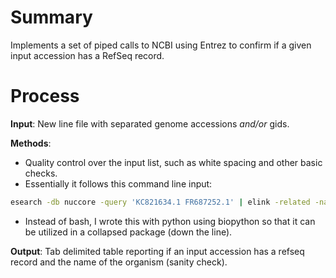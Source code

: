 # Summary
Implements a set of piped calls to NCBI using Entrez to confirm if a given input accession has a RefSeq record.

# Process
**Input**: New line file with separated genome accessions _and/or_ gids.

**Methods**: 
* Quality control over the input list, such as white spacing and other basic checks.
* Essentially it follows this command line input:
```bash
esearch -db nuccore -query 'KC821634.1 FR687252.1' | elink -related -name nuccore_nuccore_gbrs | esummary | xtract -pattern
```
* Instead of bash, I wrote this with python using biopython so that it can be utilized in a collapsed package (down the line).

**Output**: Tab delimited table reporting if an input accession has a refseq record and the name of the organism (sanity check). 